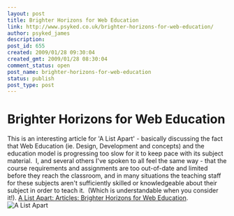 ```yaml
---
layout: post
title: Brighter Horizons for Web Education
link: http://www.psyked.co.uk/brighter-horizons-for-web-education/
author: psyked_james
description: 
post_id: 655
created: 2009/01/28 09:30:04
created_gmt: 2009/01/28 08:30:04
comment_status: open
post_name: brighter-horizons-for-web-education
status: publish
post_type: post
---
```


# Brighter Horizons for Web Education

This is an interesting article for 'A List Apart' - basically discussing the fact that Web Education (ie. Design, Development and concepts) and the education model is progressing too slow for it to keep pace with its subject material.  I, and several others I've spoken to all feel the same way - that the course requirements and assignments are too out-of-date and limited before they reach the classroom, and in many situations the teaching staff for these subjects aren't sufficiently skilled or knowledgeable about their subject in order to teach it.  (Which is understandable when you consider it!). [A List Apart: Articles: Brighter Horizons for Web Education](http://www.alistapart.com/articles/brighterhorizonsforwebeducation). ![A List Apart](http://uploads.psyked.co.uk/2009/01/ala.png)